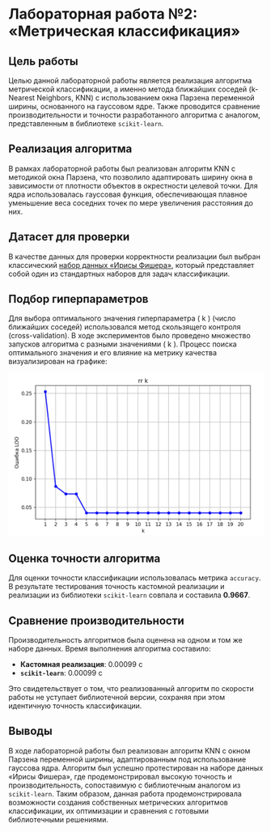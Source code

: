 # Лабораторная работа №2: «Метрическая классификация»

## Цель работы
Целью данной лабораторной работы является реализация алгоритма метрической классификации, а именно метода ближайших соседей (k-Nearest Neighbors, KNN) с использованием окна Парзена переменной ширины, основанного на гауссовом ядре. Также проводится сравнение производительности и точности разработанного алгоритма с аналогом, представленным в библиотеке `scikit-learn`.

## Реализация алгоритма
В рамках лабораторной работы был реализован алгоритм KNN с методикой окна Парзена, что позволило адаптировать ширину окна в зависимости от плотности объектов в окрестности целевой точки. Для ядра использовалась гауссовая функция, обеспечивающая плавное уменьшение веса соседних точек по мере увеличения расстояния до них.

## Датасет для проверки
В качестве данных для проверки корректности реализации был выбран классический [набор данных «Ирисы Фишера»](https://www.kaggle.com/datasets/vikrishnan/iris-dataset), который представляет собой один из стандартных наборов для задач классификации.

## Подбор гиперпараметров
Для выбора оптимального значения гиперпараметра \( k \) (число ближайших соседей) использовался метод скользящего контроля (cross-validation). В ходе экспериментов было проведено множество запусков алгоритма с разными значениями \( k \). Процесс поиска оптимального значения и его влияние на метрику качества визуализирован на графике:

![Перебор значений параметра k](./assets/rr.jpg)

## Оценка точности алгоритма
Для оценки точности классификации использовалась метрика `accuracy`. В результате тестирования точность кастомной реализации и реализации из библиотеки `scikit-learn` совпала и составила **0.9667**.

## Сравнение производительности
Производительность алгоритмов была оценена на одном и том же наборе данных. Время выполнения алгоритма составило:
- **Кастомная реализация**: 0.00099 с
- **`scikit-learn`**: 0.00099 с

Это свидетельствует о том, что реализованный алгоритм по скорости работы не уступает библиотечной версии, сохраняя при этом идентичную точность классификации.

## Выводы
В ходе лабораторной работы был реализован алгоритм KNN с окном Парзена переменной ширины, адаптированным под использование гауссова ядра. Алгоритм был успешно протестирован на наборе данных «Ирисы Фишера», где продемонстрировал высокую точность и производительность, сопоставимую с библиотечным аналогом из `scikit-learn`. Таким образом, данная работа продемонстрировала возможности создания собственных метрических алгоритмов классификации, их оптимизации и сравнения с готовыми библиотечными решениями.
